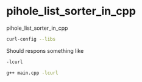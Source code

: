 # pihole_list_sorter_in_cpp

pihole_list_sorter_in_cpp

```sh
curl-config --libs
```
Should respons something like
```sh
-lcurl
```


```sh
g++ main.cpp -lcurl 
```
